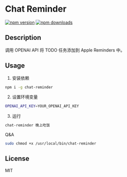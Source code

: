 # Chat Reminder



[![npm version](https://badge.fury.io/js/chat-reminder.svg)](https://badge.fury.io/js/chat-reminder)
[![npm downloads](https://img.shields.io/npm/dm/chat-reminder.svg)](https://www.npmjs.com/package/chat-reminder)

## Description

调用 OPENAI API 将 TODO 任务添加到 Apple Reminders 中。

## Usage

1. 安装依赖

```bash
npm i -g chat-reminder
```

2. 设置环境变量

```bash
OPENAI_API_KEY=YOUR_OPENAI_API_KEY
```

3. 运行

```bash
chat-reminder 晚上吃饭
```

Q&A

```bash
sudo chmod +x /usr/local/bin/chat-reminder
```


## License

MIT
